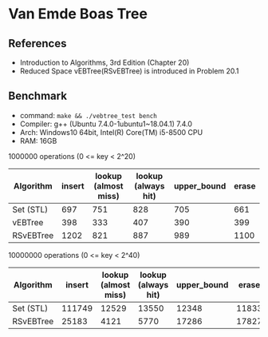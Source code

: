 # Van Emde Boas Tree

## References

* Introduction to Algorithms, 3rd Edition (Chapter 20)
* Reduced Space vEBTree(RSvEBTree) is introduced in Problem 20.1

## Benchmark

* command: `make && ./vebtree_test bench`
* Compiler: g++ (Ubuntu 7.4.0-1ubuntu1~18.04.1) 7.4.0
* Arch: Windows10 64bit, Intel(R) Core(TM) i5-8500 CPU
* RAM: 16GB


1000000 operations (0 <= key < 2^20)

| Algorithm | insert | lookup (almost miss) | lookup (always hit) | upper_bound | erase |
| --------- | ------ | -------------------- | ------------------- | ----------- | ----- |
| Set (STL) | 697    | 751                  | 828                 | 705         | 661   |
| vEBTree   | 398    | 333                  | 407                 | 390         | 399   |
| RSvEBTree | 1202   | 821                  | 887                 | 989         | 1100  |


10000000 operations  (0 <= key < 2^40)

| Algorithm | insert | lookup (almost miss) | lookup (always hit) | upper_bound | erase |
| --------- | ------ | -------------------- | ------------------- | ----------- | ----- |
| Set (STL) | 111749 | 12529                | 13550               | 12348       | 11833 |
| RSvEBTree | 25183  | 4121                 | 5770                | 17286       | 17827 |

